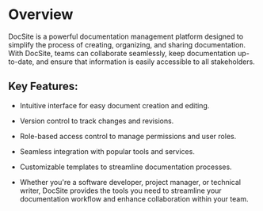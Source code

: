 # Overview


DocSite is a powerful documentation management platform designed to simplify the process of creating, organizing, and sharing documentation. With DocSite, teams can collaborate seamlessly, keep documentation up-to-date, and ensure that information is easily accessible to all stakeholders.

## Key Features:

- Intuitive interface for easy document creation and editing.

- Version control to track changes and revisions.

- Role-based access control to manage permissions and user roles.

- Seamless integration with popular tools and services.

- Customizable templates to streamline documentation processes.

- Whether you're a software developer, project manager, or technical writer, DocSite provides the tools you need to streamline your documentation workflow and enhance collaboration within your team.